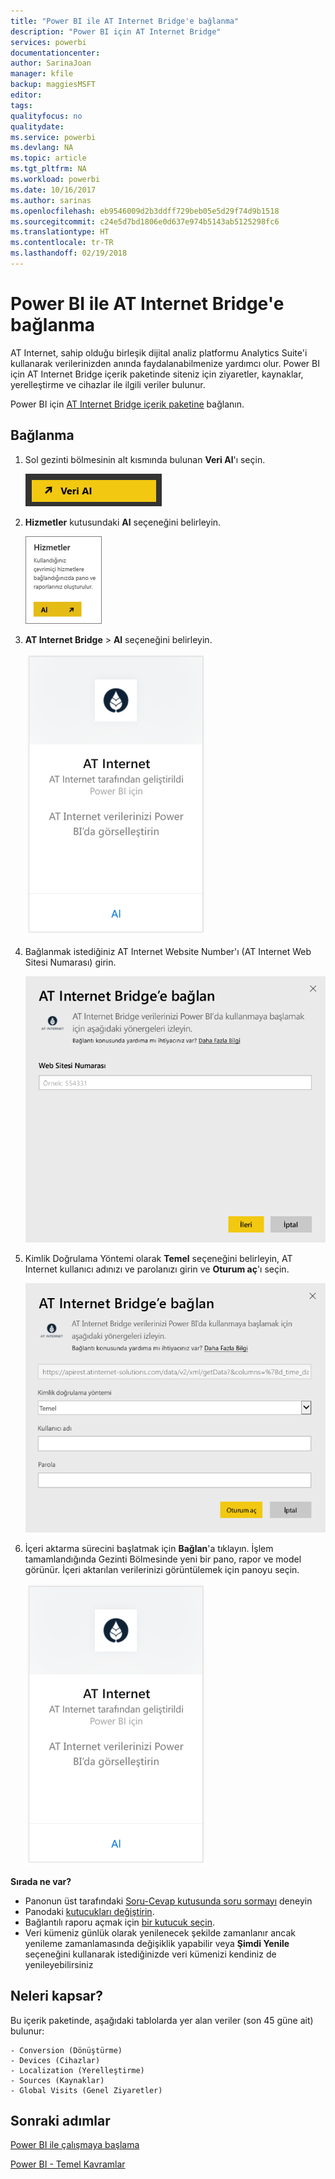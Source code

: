 ```yaml
---
title: "Power BI ile AT Internet Bridge'e bağlanma"
description: "Power BI için AT Internet Bridge"
services: powerbi
documentationcenter: 
author: SarinaJoan
manager: kfile
backup: maggiesMSFT
editor: 
tags: 
qualityfocus: no
qualitydate: 
ms.service: powerbi
ms.devlang: NA
ms.topic: article
ms.tgt_pltfrm: NA
ms.workload: powerbi
ms.date: 10/16/2017
ms.author: sarinas
ms.openlocfilehash: eb9546009d2b3ddff729beb05e5d29f74d9b1518
ms.sourcegitcommit: c24e5d7bd1806e0d637e974b5143ab5125298fc6
ms.translationtype: HT
ms.contentlocale: tr-TR
ms.lasthandoff: 02/19/2018
---
```

# <a name="connect-to-at-internet-bridge-with-power-bi"></a>Power BI ile AT Internet Bridge'e bağlanma
AT Internet, sahip olduğu birleşik dijital analiz platformu Analytics Suite'i kullanarak verilerinizden anında faydalanabilmenize yardımcı olur. Power BI için AT Internet Bridge içerik paketinde siteniz için ziyaretler, kaynaklar, yerelleştirme ve cihazlar ile ilgili veriler bulunur.

Power BI için [AT Internet Bridge içerik paketine](https://app.powerbi.com/getdata/services/at-internet-bridge) bağlanın.

## <a name="how-to-connect"></a>Bağlanma
1. Sol gezinti bölmesinin alt kısmında bulunan **Veri Al**'ı seçin.
   
   ![](media/service-connect-to-at-internet/pbi_getdata.png) 
2. **Hizmetler** kutusundaki **Al** seçeneğini belirleyin.
   
   ![](media/service-connect-to-at-internet/pbi_getservices.png) 
3. **AT Internet Bridge** \> **Al** seçeneğini belirleyin.
   
   ![](media/service-connect-to-at-internet/atinternet.png)
4. Bağlanmak istediğiniz AT Internet Website Number'ı (AT Internet Web Sitesi Numarası) girin.
   
   ![](media/service-connect-to-at-internet/params.png)
5. Kimlik Doğrulama Yöntemi olarak **Temel** seçeneğini belirleyin, AT Internet kullanıcı adınızı ve parolanızı girin ve **Oturum aç**'ı seçin.
   
   ![](media/service-connect-to-at-internet/creds.png)
6. İçeri aktarma sürecini başlatmak için **Bağlan**'a tıklayın. İşlem tamamlandığında Gezinti Bölmesinde yeni bir pano, rapor ve model görünür. İçeri aktarılan verilerinizi görüntülemek için panoyu seçin.
   
    ![](media/service-connect-to-at-internet/atinternet.png)

**Sırada ne var?**

* Panonun üst tarafındaki [Soru-Cevap kutusunda soru sormayı](power-bi-q-and-a.md) deneyin
* Panodaki [kutucukları değiştirin](service-dashboard-edit-tile.md).
* Bağlantılı raporu açmak için [bir kutucuk seçin](service-dashboard-tiles.md).
* Veri kümeniz günlük olarak yenilenecek şekilde zamanlanır ancak yenileme zamanlamasında değişiklik yapabilir veya **Şimdi Yenile** seçeneğini kullanarak istediğinizde veri kümenizi kendiniz de yenileyebilirsiniz

## <a name="whats-included"></a>Neleri kapsar?
Bu içerik paketinde, aşağıdaki tablolarda yer alan veriler (son 45 güne ait) bulunur:  

    - Conversion (Dönüştürme)  
    - Devices (Cihazlar)  
    - Localization (Yerelleştirme)  
    - Sources (Kaynaklar)  
    - Global Visits (Genel Ziyaretler)  

## <a name="next-steps"></a>Sonraki adımlar
[Power BI ile çalışmaya başlama](service-get-started.md)

[Power BI - Temel Kavramlar](service-basic-concepts.md)

